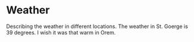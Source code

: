 # Weather
Describing the weather in different locations.
The weather in St. Goerge is 39 degrees.
I wish it was that warm in Orem.

